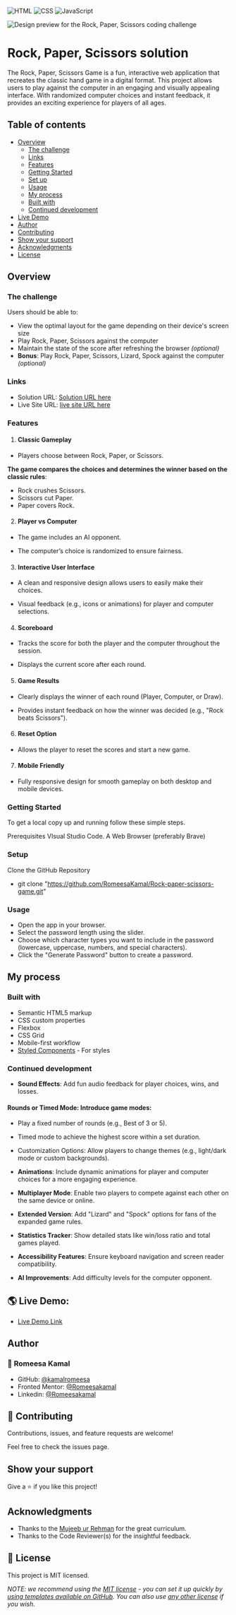 ![HTML](https://img.shields.io/badge/-HTML-orange) ![CSS](https://img.shields.io/badge/-CSS-blue) ![JavaScript](https://img.shields.io/badge/-JavaScript-yellow)

![Design preview for the Rock, Paper, Scissors coding challenge](./design/desktop-preview.jpg)

# Rock, Paper, Scissors solution
The Rock, Paper, Scissors Game is a fun, interactive web application that recreates the classic hand game in a digital format. This project allows users to play against the computer in an engaging and visually appealing interface. With randomized computer choices and instant feedback, it provides an exciting experience for players of all ages.
## Table of contents



- [Overview](#overview)
  - [The challenge](#the-challenge)
  - [Links](#links)
  - [Features](#features)
  - [Getting Started](#getting-started)
  - [Set up](#setup)
  - [Usage](#usage)
  - [My process](#my-process)
  - [Built with](#built-with)
  - [Continued development](#continued-development)
- [Live Demo](#-live-demo)
- [Author](#author)
- [Contributing](#-contributing)
- [Show your support](#show-your-support)
- [Acknowledgments](#acknowledgments)
- [License](#-license)

## Overview

### The challenge

Users should be able to:

- View the optimal layout for the game depending on their device's screen size
- Play Rock, Paper, Scissors against the computer
- Maintain the state of the score after refreshing the browser _(optional)_
- **Bonus**: Play Rock, Paper, Scissors, Lizard, Spock against the computer _(optional)_

### Links

- Solution URL: [Solution URL here](https://your-solution-url.com)
- Live Site URL: [live site URL here](https://your-live-site-url.com)

### Features

1. #### Classic Gameplay

- Players choose between Rock, Paper, or Scissors.

**The game compares the choices and determines the winner based on the classic rules**:

- Rock crushes Scissors.
- Scissors cut Paper.
- Paper covers Rock.

2. #### Player vs Computer

- The game includes an AI opponent.

- The computer’s choice is randomized to ensure fairness.

3. #### Interactive User Interface

- A clean and responsive design allows users to easily make their choices.

- Visual feedback (e.g., icons or animations) for player and computer selections.

4. #### Scoreboard

- Tracks the score for both the player and the computer throughout the session.

- Displays the current score after each round.

5. #### Game Results

- Clearly displays the winner of each round (Player, Computer, or Draw).

- Provides instant feedback on how the winner was decided (e.g., "Rock beats Scissors").

6. #### Reset Option

- Allows the player to reset the scores and start a new game.

7. #### Mobile Friendly

- Fully responsive design for smooth gameplay on both desktop and mobile devices.

### Getting Started

To get a local copy up and running follow these simple steps.

Prerequisites
VIsual Studio Code.
A Web Browser (preferably Brave)

### Setup

Clone the GitHub Repository

- git clone "https://github.com/RomeesaKamal/Rock-paper-scissors-game.git"

### Usage

- Open the app in your browser.
- Select the password length using the slider.
- Choose which character types you want to include in the password (lowercase, uppercase, numbers, and special characters).
- Click the "Generate Password" button to create a password.

## My process

### Built with

- Semantic HTML5 markup
- CSS custom properties
- Flexbox
- CSS Grid
- Mobile-first workflow
- [Styled Components](https://styled-components.com/) - For styles

### Continued development

- **Sound Effects**: Add fun audio feedback for player choices, wins, and losses.

#### **Rounds or Timed Mode**: Introduce game modes:

- Play a fixed number of rounds (e.g., Best of 3 or 5).

- Timed mode to achieve the highest score within a set duration.

- Customization Options: Allow players to change themes (e.g., light/dark mode or custom backgrounds).

- **Animations**: Include dynamic animations for player and computer choices for a more engaging experience.

- **Multiplayer Mode**: Enable two players to compete against each other on the same device or online.

- **Extended Version**: Add "Lizard" and "Spock" options for fans of the expanded game rules.

- **Statistics Tracker**: Show detailed stats like win/loss ratio and total games played.

- **Accessibility Features**: Ensure keyboard navigation and screen reader compatibility.

- **AI Improvements**: Add difficulty levels for the computer opponent.

## 🌎 Live Demo:

- [Live Demo Link](https://romeesakamal.github.io/Rock-paper-scissors-game/)

## Author

### 👤 **Romeesa Kamal**

- GitHub: [@kamalromeesa](https://github.com/RomeesaKamal/)
- Fronted Mentor: [@Romeesakamal](https://www.frontendmentor.io/profile/RomeesaKamal)
- Linkedin: [@Romeesakamal](https://www.linkedin.com/in/romeesa-kamal-7864b8342/)

## 🤝 Contributing

Contributions, issues, and feature requests are welcome!

Feel free to check the issues page.

## Show your support

Give a ⭐️ if you like this project!

## Acknowledgments

- Thanks to the [Mujeeb ur Rehman](https://github.com/Mujeeb4582/) for the great curriculum.
- Thanks to the Code Reviewer(s) for the insightful feedback.

## 📝 License

This project is MIT licensed.

_NOTE: we recommend using the [MIT license](https://choosealicense.com/licenses/mit/) - you can set it up quickly by [using templates available on GitHub](https://docs.github.com/en/communities/setting-up-your-project-for-healthy-contributions/adding-a-license-to-a-repository). You can also use [any other license](https://choosealicense.com/licenses/) if you wish._




